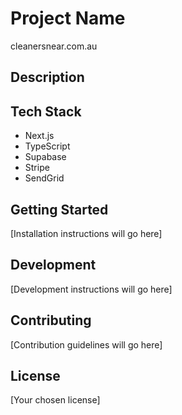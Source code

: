 # Project Name
cleanersnear.com.au


## Description

## Tech Stack
- Next.js
- TypeScript
- Supabase
- Stripe
- SendGrid

## Getting Started
[Installation instructions will go here]

## Development
[Development instructions will go here]

## Contributing
[Contribution guidelines will go here]

## License
[Your chosen license]

